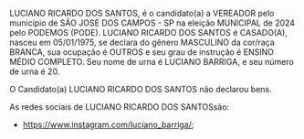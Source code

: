 LUCIANO RICARDO DOS SANTOS, é o candidato(a) a VEREADOR pelo município de SÃO JOSÉ DOS CAMPOS - SP na eleição MUNICIPAL de 2024 pelo PODEMOS (PODE). LUCIANO RICARDO DOS SANTOS é CASADO(A), nasceu em 05/01/1975, se declara do gênero MASCULINO da cor/raça BRANCA, sua ocupação é OUTROS e seu grau de instrução é ENSINO MÉDIO COMPLETO. Seu nome de urna é LUCIANO BARRIGA, e seu número de urna é 20.

O Candidato(a) LUCIANO RICARDO DOS SANTOS não declarou bens.


As redes sociais de LUCIANO RICARDO DOS SANTOSsão:
- https://www.instagram.com/luciano_barriga/;